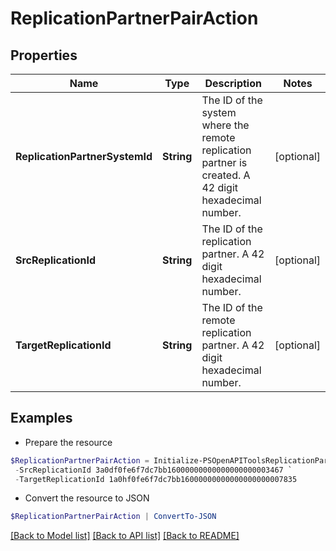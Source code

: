 # ReplicationPartnerPairAction
## Properties

Name | Type | Description | Notes
------------ | ------------- | ------------- | -------------
**ReplicationPartnerSystemId** | **String** | The ID of the system where the remote replication partner is created. A 42 digit hexadecimal number. | [optional] 
**SrcReplicationId** | **String** | The ID of the replication partner. A 42 digit hexadecimal number. | [optional] 
**TargetReplicationId** | **String** | The ID of the remote replication partner. A 42 digit hexadecimal number. | [optional] 

## Examples

- Prepare the resource
```powershell
$ReplicationPartnerPairAction = Initialize-PSOpenAPIToolsReplicationPartnerPairAction  -ReplicationPartnerSystemId 7a0ef0fe6f7dc7bb16000000000000000000001257 `
 -SrcReplicationId 3a0df0fe6f7dc7bb16000000000000000000003467 `
 -TargetReplicationId 1a0hf0fe6f7dc7bb16000000000000000000007835
```

- Convert the resource to JSON
```powershell
$ReplicationPartnerPairAction | ConvertTo-JSON
```

[[Back to Model list]](../README.md#documentation-for-models) [[Back to API list]](../README.md#documentation-for-api-endpoints) [[Back to README]](../README.md)

